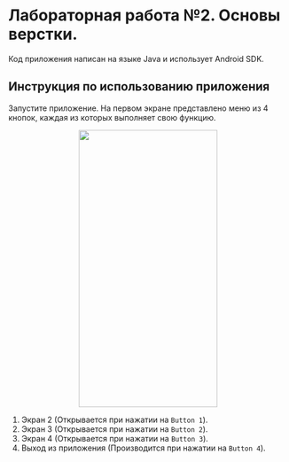 # Лабораторная работа №2. Основы верстки.
Код приложения написан на языке Java и использует Android SDK.

## Инструкция по использованию приложения
Запустите приложение. На первом экране представлено меню из 4 кнопок, каждая из которых выполняет свою функцию.
<p align="center">
<img src="https://sun9-15.userapi.com/impg/MQLxHXuF3UL0O6q95Iklb8gquCVeMMlz8y1ANA/_6BUO_ccvIE.jpg?size=720x1520&quality=95&sign=917df722554076f66edfe152d6487639&type=album" width="250" height="500"> 
</p>

1. Экран 2 (Открывается при нажатии на `Button 1`).
2. Экран 3 (Открывается при нажатии на `Button 2`).
3. Экран 4 (Открывается при нажатии на `Button 3`).
4. Выход из приложения (Производится при нажатии на `Button 4`).


